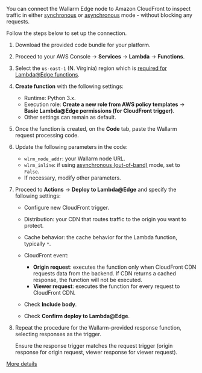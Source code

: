 # Cloudfront for wizard

You can connect the Wallarm Edge node to Amazon CloudFront to inspect traffic in either [synchronous](../inline/overview.md) or [asynchronous](../oob/overview.md) mode - without blocking any requests.

Follow the steps below to set up the connection.

1. Download the provided code bundle for your platform.
1. Proceed to your AWS Console → **Services** → **Lambda** → **Functions**.
1. Select the `us-east-1` (N. Virginia) region which is [required for Lambda@Edge functions](https://docs.aws.amazon.com/AmazonCloudFront/latest/DeveloperGuide/lambda-edge-how-it-works-tutorial.html#lambda-edge-how-it-works-tutorial-create-function).
1. **Create function** with the following settings:

    * Runtime: Python 3.x.
    * Execution role: **Create a new role from AWS policy templates** → **Basic Lambda@Edge permissions (for CloudFront trigger)**.
    * Other settings can remain as default.
1. Once the function is created, on the **Code** tab, paste the Wallarm request processing code.
1. Update the following parameters in the code:

    * `wlrm_node_addr`: your Wallarm node URL.
    * `wlrm_inline`: if using [asynchronous (out-of-band)](../oob/overview.md) mode, set to `False`.
    * If necessary, modify other parameters.
1. Proceed to **Actions** → **Deploy to Lambda@Edge** and specify the following settings:

    * Configure new CloudFront trigger.
    * Distribution: your CDN that routes traffic to the origin you want to protect.
    * Cache behavior: the cache behavior for the Lambda function, typically `*`.
    * CloudFront event: 
        
        * **Origin request**: executes the function only when CloudFront CDN requests data from the backend. If CDN returns a cached response, the function will not be executed.
        * **Viewer request**: executes the function for every request to CloudFront CDN.
    * Check **Include body**.
    * Check **Confirm deploy to Lambda@Edge**.
1. Repeat the procedure for the Wallarm-provided response function, selecting responses as the trigger.

    Ensure the response trigger matches the request trigger (origin response for origin request, viewer response for viewer request).

[More details](aws-lambda.md)

<style>
  h1#cloudfront-for-wizard {
    display: none;
  }

  .md-footer {
    display: none;
  }

  .md-header {
    display: none;
  }

  .md-content__button {
    display: none;
  }

  .md-main {
    background-color: unset;
  }

  .md-grid {
    margin: unset;
  }

  button.md-top.md-icon {
    display: none;
  }
</style>